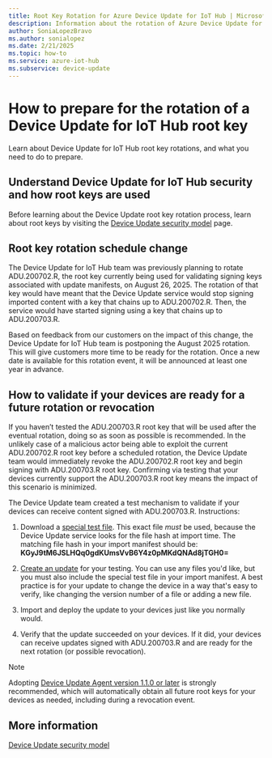 ```yaml
---
title: Root Key Rotation for Azure Device Update for IoT Hub | Microsoft Docs
description: Information about the rotation of Azure Device Update for IoT Hub root keys.
author: SoniaLopezBravo
ms.author: sonialopez
ms.date: 2/21/2025
ms.topic: how-to
ms.service: azure-iot-hub
ms.subservice: device-update
---
```


# How to prepare for the rotation of a Device Update for IoT Hub root key

Learn about Device Update for IoT Hub root key rotations, and what you need to do to prepare.

## Understand Device Update for IoT Hub security and how root keys are used

Before learning about the Device Update root key rotation process, learn about root keys by visiting the [Device Update security model](device-update-security.md) page.

## Root key rotation schedule change

The Device Update for IoT Hub team was previously planning to rotate ADU.200702.R, the root key currently being used for validating signing keys associated with update manifests, on August 26, 2025. The rotation of that key would have meant that the Device Update service would stop signing imported content with a key that chains up to ADU.200702.R. Then, the service would have started signing using a key that chains up to ADU.200703.R.

Based on feedback from our customers on the impact of this change, the Device Update for IoT Hub team is postponing the August 2025 rotation. This will give customers more time to be ready for the rotation. Once a new date is available for this rotation event, it will be announced at least one year in advance.

## How to validate if your devices are ready for a future rotation or revocation

If you haven’t tested the ADU.200703.R root key that will be used after the eventual rotation, doing so as soon as possible is recommended. In the unlikely case of a malicious actor being able to exploit the current ADU.200702.R root key before a scheduled rotation, the Device Update team would immediately revoke the ADU.200702.R root key and begin signing with ADU.200703.R root key. Confirming via testing that your devices currently support the ADU.200703.R root key means the impact of this scenario is minimized.

The Device Update team created a test mechanism to validate if your devices can receive content signed with ADU.200703.R. Instructions:

1. Download a [special test file](https://a.b.nlu.dl.adu.microsoft.com/swedencentral/testfiles/root-key-test-update.txt). This exact file _must_ be used, because the Device Update service looks for the file hash at import time. The matching file hash in your import manifest should be: **KGyJ9tM6JSLHQq0gdKUmsVvB6Y4z0pMKdQNAd8jTGH0=**

1. [Create an update](create-update.md) for your testing. You can use any files you'd like, but you must also include the special test file in your import manifest. A best practice is for your update to change the device in a way that's easy to verify, like changing the version number of a file or adding a new file.

3. Import and deploy the update to your devices just like you normally would.
1. Verify that the update succeeded on your devices. If it did, your devices can receive updates signed with ADU.200703.R and are ready for the next rotation (or possible revocation).

> [!NOTE]
> Adopting [Device Update Agent version 1.1.0 or later](https://github.com/Azure/iot-hub-device-update/releases) is strongly recommended, which will automatically obtain all future root keys for your devices as needed, including during a revocation event.

## More information

[Device Update security model](device-update-security.md)